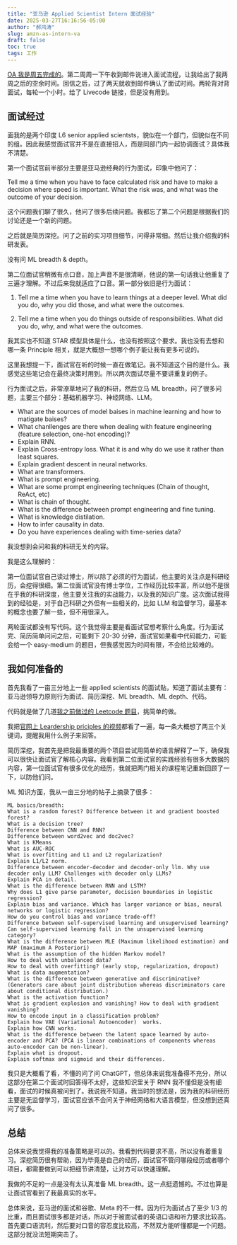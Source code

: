 ```yaml
---
title: "亚马逊 Applied Scientist Intern 面试经验"
date: 2025-03-27T16:16:56-05:00
author: "郝鸿涛"
slug: amzn-as-intern-va
draft: false
toc: true
tags: 工作
---
```


[OA 我是周五完成的](/cn/2025/03/17/amzn-as-intern-oa/)。第二周周一下午收到邮件说进入面试流程，让我给出了我两周之后的空余时间。回信之后，过了两天就收到邮件确认了面试时间。两轮背对背面试，每轮一个小时。给了 Livecode 链接，但是没有用到。

## 面试经过

面我的是两个印度 L6 senior applied scientsts，貌似在一个部门，但貌似在不同的组。因此我感觉面试官并不是在直接招人，而是同部门内一起协调面试？具体我不清楚。

第一个面试官前半部分主要是亚马逊经典的行为面试，印象中他问了：

Tell me a time when you have to face calculated risk and have to make a decision where speed is important. What the risk was, and what was the outcome of your decision. 

这个问题我们聊了很久，他问了很多后续问题。我都忘了第二个问题是根据我们的讨论还是一个新的问题。

之后就是简历深挖。问了之前的实习项目细节，问得非常细。然后让我介绍我的科研发表。

没有问 ML breadth & depth。

第二位面试官稍微有点口音，加上声音不是很清晰，他说的第一句话我让他重复了三遍才理解。不过后来我就适应了口音。第一部分依旧是行为面试：

1. Tell me a time when you have to learn things at a deeper level. What did you do, why you did those, and what were the outcomes. 

2. Tell me a time when you do things outside of responsibilities. What did you do, why, and what were the outcomes. 

我其实也不知道 STAR 模型具体是什么，也没有按照这个要求。我也没有去想和哪一条 Principle 相关，就是大概想一想哪个例子能让我有更多可说的。

这里我想提一下，面试官在听的时候一直在做笔记。我不知道这个目的是什么。我感觉这些笔记会在最终决策时用到。所以两次面试尽量不要讲重复的例子。

行为面试之后，非常潦草地问了我的科研，然后立马 ML breadth，问了很多问题，主要三个部分：基础机器学习、神经网络、LLM。

- What are the sources of model baises in machine learning and how to matigate baises?
- What chanllenges are there when dealing with feature engineering (feature selection, one-hot encoding)?
- Explain RNN.
- Explain Cross-entropy loss. What it is and why do we use it rather than least squares. 
- Explain gradient descent in neural networks. 
- What are transformers. 
- What is prompt engineering.
- What are some prompt engineering techniques (Chain of thought, ReAct, etc)
- What is chain of thought.  
- What is the difference between prompt engineering and fine tuning. 
- What is knowledge distilation. 
- How to infer causality in data.
- Do you have experiences dealing with time-series data?

我没想到会问和我的科研无关的内容。

我是这么理解的：

第一位面试官自己读过博士，所以除了必须的行为面试，他主要的关注点是科研经历，会挖得很细。第二位面试官没有博士学位，工作经历比较丰富，所以他不是很在乎我的科研深度，他主要关注我的实战能力，以及我的知识广度。这次面试我得到的经验是，对于自己科研之外但有一些相关的，比如 LLM 和监督学习，最基本的概念也要了解一些，但不用很深入。

两轮面试都没有写代码。这个我觉得主要是看面试官想考察什么角度。行为面试完、简历简单问问之后，可能剩下 20-30 分钟，面试官如果看中代码能力，可能会给一个 easy-medium 的题目，但我感觉因为时间有限，不会给比较难的。

## 我如何准备的

首先我看了一亩三分地上一些 applied scientists 的面试贴，知道了面试主要有：亚马逊领导力原则行为面试、简历深挖、ML breadth、ML depth、代码。

代码就是做了几道[我之前做过的 Leetcode 题目](https://docs.google.com/spreadsheets/d/1HdzDXnKcdbMu3QBMuCb-Beyg5icBA2ShlBGfSN7X4Rs/edit?usp=sharing)，挑简单的做。

我把[官网上 Leardership priciples 的视频](https://www.amazon.jobs/content/en/our-workplace/leadership-principles)都看了一遍，每一条大概想了两三个关键词，提醒我用什么例子来回答。

简历深挖，我首先是把我最重要的两个项目尝试用简单的语言解释了一下，确保我可以很快让面试官了解核心内容。我看到第二位面试官的实践经验有很多大数据的内容，第一位面试官有很多优化的经历，我就把两门相关的课程笔记重新回顾了一下，以防他们问。

ML 知识方面，我从一亩三分地的帖子上摘录了很多：

```
ML basics/breadth:
What is a random forest? Difference between it and gradient boosted forest?
What is a decision tree?
Difference between CNN and RNN?
Difference between word2vec and doc2vec?
What is KMeans
What is AUC-ROC
What is overfitting and L1 and L2 regularization?
Explain L1/L2 norm. 
Difference between encoder-decoder and decoder-only llm. Why use decoder only LLM? Challenges with decoder only LLMs?
Explain PCA in detail. 
What is the difference between RNN and LSTM?
Why does L1 give parse parameter, decision boundaries in logistic regression?
Explain bias and variance. Which has larger variance or bias, neural networks or logistic regression?
How do you control bias and variance trade-off?
Difference between self-supervised learning and unsupervised learning?
Can self-supervised learning fall in the unsupervised learning category?
What is the difference between MLE (Maximum likelihood estimation) and MAP (maximum A Posteriori) 
What is the assumption of the hidden Markov model?
How to deal with unbalanced data?
How to deal with overfitting? (early stop, regularization, dropout)
What is data augmentation?
What is the difference between generative and discriminative? (Generators care about joint distribution whereas discriminators care about conditional distribution.)
What is the activation function?
What is gradient explosion and vanishing? How to deal with gradient vanishing?
How to encode input in a classification problem?
Explain how VAE (Variational Autoencoder)  works.
Explain how CNN works. 
What is the difference between the latent space learned by auto-encoder and PCA? (PCA is linear combinations of components whereas auto-encoder can be non-linear).
Explain what is dropout. 
Explain softmax and sigmoid and their differences. 
```

我只是大概看了看，不懂的问了问 ChatGPT，但总体来说我准备得不充分，所以这部分在第二个面试时回答得不太好，这些知识里关于 RNN 我不懂但是没有细看，面试的时候真被问到了。我说我不知道。我当时的想法是，因为我的科研经历主要是无监督学习，面试官应该不会问关于神经网络和大语言模型，但没想到还真问了很多。

## 总结

总体来说我觉得我的准备策略是可以的。我看到代码要求不高，所以没有着重复习。深挖简历很有帮助，因为毕竟是自己的经历，面试官不管问哪段经历或者哪个项目，都需要做到可以把细节讲清楚，让对方可以快速理解。

我做的不足的一点是没有太认真准备 ML breadth。这一点挺遗憾的。不过也算是让面试官看到了我最真实的水平。

总体来说，亚马逊的面试和谷歌、Meta 的不一样。因为行为面试占了至少 1/3 的比重，而且面试很多都是对话，所以对于被面试者的英语口语和听力要求比较高。首先要口语流利，然后要对口音的容忍度比较高，不然双方能听懂都是一个问题。这部分就没法短期突击了。